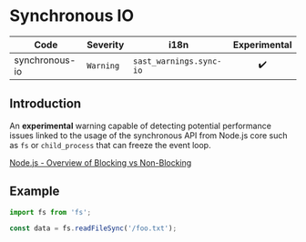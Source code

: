 # Synchronous IO

| Code | Severity | i18n | Experimental |
| --- | --- | --- | :-: |
| synchronous-io | `Warning` | `sast_warnings.sync-io` | ✔️ |

## Introduction

An **experimental** warning capable of detecting potential performance issues linked to the usage of the synchronous API from Node.js core such as `fs` or `child_process` that can freeze the event loop. 

[Node.js - Overview of Blocking vs Non-Blocking](https://nodejs.org/en/learn/asynchronous-work/overview-of-blocking-vs-non-blocking)

## Example

```js
import fs from 'fs';

const data = fs.readFileSync('/foo.txt'); 
```